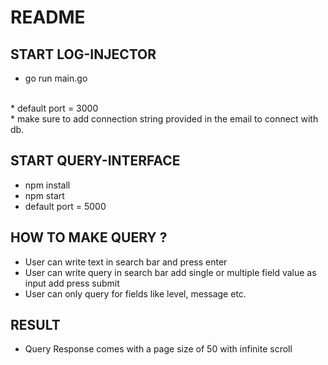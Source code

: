 # README

## START LOG-INJECTOR 
* go run main.go 
<br>
* default port = 3000
<br>
* make sure to add connection string provided in the email to connect with db.
<br>

## START QUERY-INTERFACE 
* npm install
* npm start
* default port = 5000

## HOW TO MAKE QUERY ? 
* User can write text in search bar and press enter 
* User can write query in search bar add single or multiple field value as input add press submit 
* User can only query for fields like level, message etc.

## RESULT 
* Query Response comes with a page size of 50 with infinite scroll 